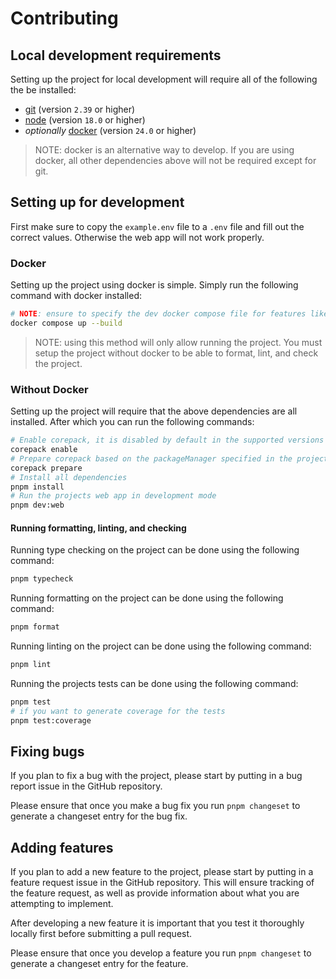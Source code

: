 # Contributing

## Local development requirements

Setting up the project for local development will require all of the following the be installed:

- [git](https://git-scm.com/) (version `2.39` or higher)
- [node](https://nodejs.org/en) (version `18.0` or higher)
- *optionally* [docker](https://www.docker.com/) (version `24.0` or higher)
> NOTE: docker is an alternative way to develop. If you are using docker, all other dependencies above will not be required except for git.

## Setting up for development

First make sure to copy the `example.env` file to a `.env` file and fill out the correct values. Otherwise the web app will not work properly.

### Docker

Setting up the project using docker is simple. Simply run the following command with docker installed:

```sh
# NOTE: ensure to specify the dev docker compose file for features like hot reload when code changes
docker compose up --build
```
> NOTE: using this method will only allow running the project. You must setup the project without docker to be able to format, lint, and check the project.

### Without Docker

Setting up the project will require that the above dependencies are all installed. After which you can run the following commands:

```sh
# Enable corepack, it is disabled by default in the supported versions of NodeJS
corepack enable
# Prepare corepack based on the packageManager specified in the projects package.json
corepack prepare
# Install all dependencies
pnpm install
# Run the projects web app in development mode
pnpm dev:web
```

#### Running formatting, linting, and checking

Running type checking on the project can be done using the following command:

```sh
pnpm typecheck
```

Running formatting on the project can be done using the following command:

```sh
pnpm format
```

Running linting on the project can be done using the following command:

```sh
pnpm lint
```

Running the projects tests can be done using the following command:

```sh
pnpm test
# if you want to generate coverage for the tests
pnpm test:coverage
```

## Fixing bugs

If you plan to fix a bug with the project, please start by putting in a bug report issue in the GitHub repository.

Please ensure that once you make a bug fix you run `pnpm changeset` to generate a changeset entry for the bug fix.

## Adding features

If you plan to add a new feature to the project, please start by putting in a feature request issue in the GitHub repository. This will ensure tracking of the feature request, as well as provide information about what you are attempting to implement.

After developing a new feature it is important that you test it thoroughly locally first before submitting a pull request.

Please ensure that once you develop a feature you run `pnpm changeset` to generate a changeset entry for the feature.
